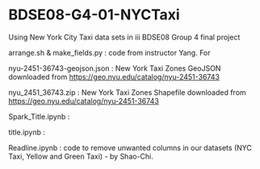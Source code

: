 # BDSE08-G4-01-NYCTaxi
Using New York City Taxi data sets in iii BDSE08 Group 4 final project

arrange.sh & make_fields.py : code from instructor Yang.  For 

nyu-2451-36743-geojson.json : New York Taxi Zones GeoJSON downloaded from https://geo.nyu.edu/catalog/nyu-2451-36743

nyu_2451_36743.zip : New York Taxi Zones Shapefile downloaded from https://geo.nyu.edu/catalog/nyu-2451-36743

Spark_Title.ipynb :

title.ipynb :

Readline.ipynb : code to remove unwanted columns in our datasets (NYC Taxi, Yellow and Green Taxi) - by Shao-Chi.
